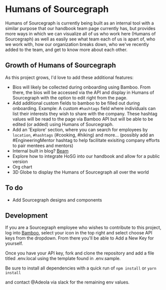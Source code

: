 # Humans of Sourcegraph

Humans of Sourcegraph is currently being built as an internal tool with a similar purpose that our handbook team page currently has, but provides more ways in which we can visualize all of us who work here (Humans of Sourcegraph) as well as easily see what team each of us is apart of, who we work with, how our organization breaks down, who we've recently added to the team, and get to know more about each other.

## Growth of Humans of Sourcegraph

As this project grows, I'd love to add these additional features:

- Bios will likely be collected during onboarding using Bamboo. From there, the bios will be accessed via the API and display in Humans of Sourcegraph with the option to edit right from the page.
- Add additional custom fields to bamboo to be filled out during onboarding. Example: A custom `#hashtags` field where individuals can list their interests they wish to share with the company. These hashtag values will be read to the page via Bamboo API but will be able to be edited (or added) using Humans of Sourcegraph.
- Add an 'Explore' section, where you can search for employees by `location`, `#hashtags` (#cooking, #hiking) and more... (possibly add an #EngineeringMentor hashtag to help facilitate exisiting company efforts to pair mentees and mentors)
- Internal built in blog? [Beam](https://planetscale.com/blog/introducing-beam)
- Explore how to integrate HoSG into our handbook and allow for a public version
- Org chart
- 3D Globe to display the Humans of Sourcegraph all over the world

## To do

- Add Sourcegraph designs and components

## Development

If you are a Sourcegraph employee who wishes to contribute to this project, log into [Bamboo](https://sourcegraph.bamboohr.com/home), select your icon in the top right and select choose API keys from the dropdown. From there you'll be able to Add a New Key for yourself.

Once you have your API key, fork and clone the repository and add a file titled .env.local using the template found in .env.sample.

Be sure to install all dependencies with a quick run of `npm install` or `yarn install`

and contact @Adeola via slack for the remaining env values.
